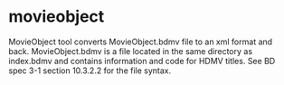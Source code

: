 # movieobject

MovieObject tool converts MovieObject.bdmv file to an xml format and back.  MovieObject.bdmv is a file located in the same directory as index.bdmv and contains information and code for HDMV titles.  See BD spec 3-1 section 10.3.2.2 for the file syntax.
